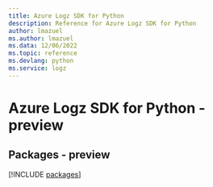 ```yaml
---
title: Azure Logz SDK for Python
description: Reference for Azure Logz SDK for Python
author: lmazuel
ms.author: lmazuel
ms.data: 12/06/2022
ms.topic: reference
ms.devlang: python
ms.service: logz
---
```

# Azure Logz SDK for Python - preview
## Packages - preview
[!INCLUDE [packages](logz-index.md)]